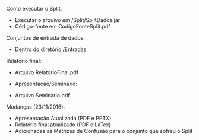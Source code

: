 Como executar o Split:
- Executar o arquivo em /Split/SplitDados.jar
- Código-fonte em CodigoFonteSplit.pdf

Conjuntos de entrada de dados:
- Dentro do diretório /Entradas

Relatório final:
- Arquivo RelatorioFinal.pdf

- Apresentação/Seminário:
- Arquivo Seminario.pdf

Mudanças (23/11/2016):
- Apresentação Atualizada (PDF e PPTX)
- Relatório final atualizado (PDF e LaTex)
- Adicionadas as Matrizes de Confusão para o conjunto que sofreu o Split
